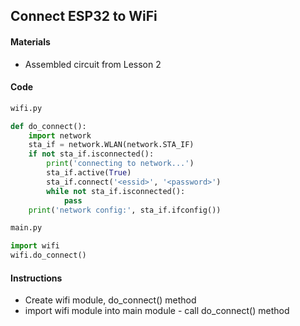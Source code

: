 ## Connect ESP32 to WiFi

#### Materials
 - Assembled circuit from Lesson 2

#### Code
```Python
wifi.py

def do_connect():
    import network
    sta_if = network.WLAN(network.STA_IF)
    if not sta_if.isconnected():
        print('connecting to network...')
        sta_if.active(True)
        sta_if.connect('<essid>', '<password>')
        while not sta_if.isconnected():
            pass
    print('network config:', sta_if.ifconfig())
```
```Python
main.py

import wifi
wifi.do_connect()
```
#### Instructions
 - Create wifi module, do_connect() method
 - import wifi module into main module - call do_connect() method
